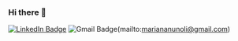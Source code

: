 ### Hi there 👋

<!--
**mnmari/mnmari** is a ✨ _special_ ✨ repository because its `README.md` (this file) appears on your GitHub profile.

Here are some ideas to get you started:

- 🔭 I’m currently working on ...
- 🌱 I’m currently learning ...
- 👯 I’m looking to collaborate on ...
- 🤔 I’m looking for help with ...
- 💬 Ask me about ...
- 📫 How to reach me: ...
- 😄 Pronouns: ...
- ⚡ Fun fact: ...
-->

[![LinkedIn Badge](https://user-images.githubusercontent.com/7984098/119354311-51d6dd80-bc7a-11eb-8e36-f5047d94f36f.png&link=http://https://www.linkedin.com/in/mariananoliveira/)](http://https://www.linkedin.com/in/mariananoliveira/)
![Gmail Badge](https://user-images.githubusercontent.com/7984098/119354334-59968200-bc7a-11eb-9556-b417270a51f3.png)(mailto:mariananunoli@gmail.com)
